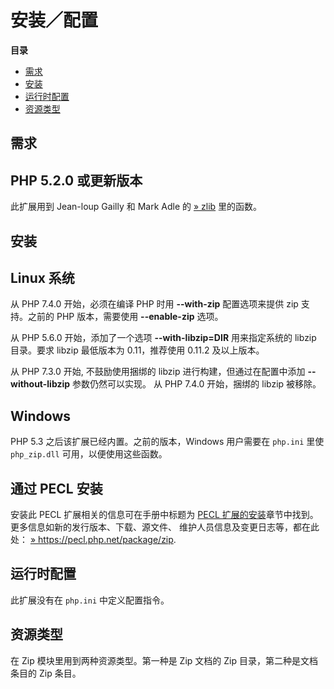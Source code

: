 安装／配置
==========

**目录**

-   [需求](/zip/setup.html#需求)
-   [安装](/zip/setup.html#安装)
-   [运行时配置](/zip/setup.html#运行时配置)
-   [资源类型](/zip/setup.html#资源类型)

需求
----

PHP 5.2.0 或更新版本
--------------------

此扩展用到 Jean-loup Gailly 和 Mark Adle 的
<a href="http://www.zlib.net/" class="link external">» zlib</a>
里的函数。

安装
----

Linux 系统
----------

从 PHP 7.4.0 开始，必须在编译 PHP 时用 **--with-zip** 配置选项来提供 zip
支持。之前的 PHP 版本，需要使用 **--enable-zip** 选项。

从 PHP 5.6.0 开始，添加了一个选项 **--with-libzip=DIR** 用来指定系统的
libzip 目录。要求 libzip 最低版本为 0.11，推荐使用 0.11.2 及以上版本。

从 PHP 7.3.0 开始, 不鼓励使用捆绑的 libzip 进行构建，但通过在配置中添加
**--without-libzip** 参数仍然可以实现。 从 PHP 7.4.0 开始，捆绑的 libzip
被移除。

Windows
-------

PHP 5.3 之后该扩展已经内置。之前的版本，Windows 用户需要在 `php.ini`
里使 `php_zip.dll` 可用，以便使用这些函数。

通过 PECL 安装
--------------

安装此 PECL 扩展相关的信息可在手册中标题为
<a href="/install/pecl.html" class="link">PECL 扩展的安装</a>章节中找到。更多信息如新的发行版本、下载、源文件、
维护人员信息及变更日志等，都在此处：
<a href="https://pecl.php.net/package/zip" class="link external">» https://pecl.php.net/package/zip</a>.

运行时配置
----------

此扩展没有在 `php.ini` 中定义配置指令。

资源类型
--------

在 Zip 模块里用到两种资源类型。第一种是 Zip 文档的 Zip
目录，第二种是文档条目的 Zip 条目。
